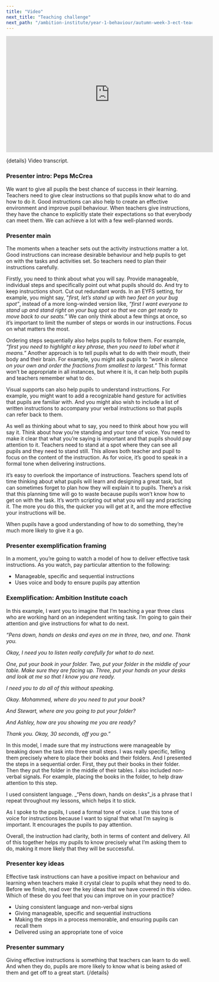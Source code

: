 ```yaml
---
title: "Video"
next_title: "Teaching challenge"
next_path: "/ambition-institute/year-1-behaviour/autumn-week-3-ect-teaching-challenge"
---
```


<iframe width="560" height="315" src="https://www.youtube.com/embed/6SM-4WmXhSc?list=PL4IuMlmijgAfTwwEiZmMp28Eaf66S3a1R" title="YouTube video player" frameborder="0" allow="accelerometer; autoplay; clipboard-write; encrypted-media; gyroscope; picture-in-picture; web-share" allowfullscreen></iframe>

{details}
Video transcript.

### Presenter intro: Peps McCrea

We want to give all pupils the best chance of success in their learning. Teachers
need to give clear instructions so that pupils know what to do and how to do it.
Good instructions can also help to create an effective environment and improve pupil
behaviour. When teachers give instructions, they have the chance to explicitly state
their expectations so that everybody can meet them. We can achieve a lot with a few
well-planned words.

### Presenter main

The moments when a teacher sets out the activity instructions matter a lot. Good
instructions can increase desirable behaviour and help pupils to get on with the
tasks and activities set. So teachers need to plan their instructions carefully.

Firstly, you need to think about what you will say. Provide manageable, individual steps and specifically point out what pupils should do. And try to keep instructions short. Cut out redundant words. In an EYFS setting, for example, you might say, "_first,_ _let’s stand up with two feet on your bug spot”_, instead of a more long-winded version like, _“first I want everyone to stand up and stand right on your bug spot so that we can get ready to move back to our seats.”_ We can only think about a few things at once, so it’s important to limit the number of steps or words in our instructions. Focus on what matters the most.

Ordering steps sequentially also helps pupils to follow them. For example, *“first you need to highlight a key phrase, then you need to label what it means.”* Another approach is to tell pupils what to do with their mouth, their body and their brain. For example, you might ask pupils to _“work in silence on your own and order the fractions from smallest to largest.”_ This format won’t be appropriate in all instances, but where it is, it can help both pupils and teachers remember what to do.

Visual supports can also help pupils to understand instructions. For example, you might want to add a recognizable hand gesture for activities that pupils are familiar with. And you might also wish to include a list of written instructions to accompany your verbal instructions so that pupils can refer back to them.

As well as thinking about what to say, you need to think about how you will say it. Think about how you’re standing and your tone of voice. You need to make it clear that what you’re saying is important and that pupils should pay attention to it. Teachers need to stand at a spot where they can see all pupils and they need to stand still. This allows both teacher and pupil to focus on the content of the instruction. As for voice, it’s good to speak in a formal tone when delivering instructions.

it’s easy to overlook the importance of instructions. Teachers spend lots of time thinking about what pupils will learn and designing a great task, but can sometimes forget to plan how they will explain it to pupils. There’s a risk that this planning time will go to waste because pupils won’t know how to get on with the task. It’s worth scripting out what you will say and practicing it. The more you do this, the quicker you will get at it, and the more effective your instructions will be.

When pupils have a good understanding of how to do something, they’re much more likely to give it a go.

### Presenter exemplification framing

In a moment, you’re going to watch a model of how to deliver effective task instructions.
As you watch, pay particular attention to the following:

- Manageable, specific and sequential instructions
- Uses voice and body to ensure pupils pay attention

### Exemplification: Ambition Institute coach

In this example, I want you to imagine that I’m teaching a year three class who
are working hard on an independent writing task. I’m going to gain their
attention and give instructions for what to do next.

_“Pens down, hands on desks and eyes on me in three, two, and one. Thank you._

_Okay, I need you to listen really carefully for what to do next._

_One, put your book in your folder. Two, put your folder in the middle of your table. Make sure they are facing up. Three, put your hands on your desks and look at me so that I know you are ready._

_I need you to do all of this without speaking._

_Okay. Mohammed, where do you need to put your book?_

_And Stewart, where are you going to put your folder?_

_And Ashley, how are you showing me you are ready?_

_Thank you. Okay, 30 seconds, off you go.”_

In this model, I made sure that my instructions were manageable by breaking down the task into three small steps. I was really specific, telling them precisely where to place their books and their folders. And I presented the steps in a sequential order. First, they put their books in their folder. Then they put the folder in the middle of their tables. I also included non-verbal signals. For example, placing the books in the folder, to help draw attention to this step.

I used consistent language. \_“Pens down, hands on desks”\_is a phrase that I repeat throughout my lessons, which helps it to stick.

As I spoke to the pupils, I used a formal tone of voice. I use this tone of voice for instructions because I want to signal that what I’m saying is important. It encourages the pupils to pay attention.

Overall, the instruction had clarity, both in terms of content and delivery. All of this together helps my pupils to know precisely what I’m asking them to do, making it more likely that they will be successful.

### Presenter key ideas

Effective task instructions can have a positive impact on behaviour and learning
when teachers make it crystal clear to pupils what they need to do. Before we finish,
read over the key ideas that we have covered in this video. Which of these do you
feel that you can improve on in your practice?

- Using consistent language and non-verbal signs
- Giving manageable, specific and sequential instructions
- Making the steps in a process memorable, and ensuring pupils can recall them
- Delivered using an appropriate tone of voice

### Presenter summary

Giving effective instructions is something that teachers can learn to do well.
And when they do, pupils are more likely to know what is being asked of them and
get off to a great start. {/details}
